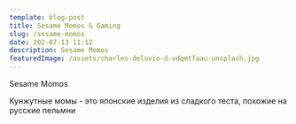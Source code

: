 ```yaml
---
template: blog-post
title: Sesame Momos & Gaming
slug: /sesame-momos
date: 202-07-13 11:12
description: Sesame Momos
featuredImage: /assets/charles-deluvio-d-vdqmtfaau-unsplash.jpg
---
```

Sesame Momos

Кунжутные момы - это японские изделия из сладкого теста, похожие на русские пельмни
